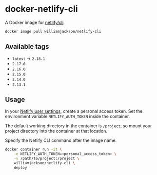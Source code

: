 # docker-netlify-cli

A Docker image for [netlify/cli](https://github.com/netlify/cli).

```sh
docker image pull williamjackson/netlify-cli
```

## Available tags

*   `latest` &rarr; `2.18.1`
*   `2.17.0`
*   `2.16.0`
*   `2.15.0`
*   `2.14.0`
*   `2.13.1`

## Usage

In your [Netlify user settings][a], create a personal access token. Set the environment variable `NETLIFY_AUTH_TOKEN`
inside the container.

The default working directory in the container is `/project`, so mount your project directory into the container at that
location.

Specify the Netlify CLI command after the image name.

```sh
docker container run -it \
    -e NETLIFY_AUTH_TOKEN=<personal_access_token> \
    -v /path/to/project:/project \
    williamjackson/netlify-cli \
    deploy
```

[a]: https://app.netlify.com/user/applications
